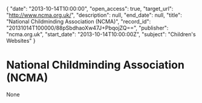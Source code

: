 {
  "date": "2013-10-14T10:00:00", 
  "open_access": true, 
  "target_url": "http://www.ncma.org.uk/", 
  "description": null, 
  "end_date": null, 
  "title": "National Childminding Association (NCMA)", 
  "record_id": "20131014T100000/88pSbdhaoXw47J+PbqojZQ==", 
  "publisher": "ncma.org.uk", 
  "start_date": "2013-10-14T10:00:00Z", 
  "subject": "Children's Websites"
}

# National Childminding Association (NCMA)

None